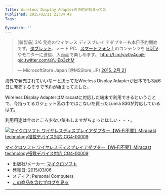 ```yaml
---
Title: Wireless Display Adapterの予約が始まってた
Published: 2015/02/21 21:04:49
Tags:

Eyecatch: ""
---
```

<p><blockquote class="twitter-tweet" lang="ja"><p>[新製品] 3/6 発売のワイヤレス ディスプレイ アダプターも本日予約開始です。<a class="keyword" href="http://d.hatena.ne.jp/keyword/%A5%BF%A5%D6%A5%EC%A5%C3%A5%C8">タブレット</a>、ノート PC、<a class="keyword" href="http://d.hatena.ne.jp/keyword/%A5%B9%A5%DE%A1%BC%A5%C8%A5%D5%A5%A9%A5%F3">スマートフォン</a>上のコンテンツを <a class="keyword" href="http://d.hatena.ne.jp/keyword/HDTV">HDTV</a> やモニターに送信、大画面で楽しめます。&#10;<a href="http://t.co/yiy0y4dojE">http://t.co/yiy0y4dojE</a> <a href="http://t.co/aYJlEp3zhM">pic.twitter.com/aYJlEp3zhM</a></p>&mdash; MicrosoftStore Japan (@MSStore_JP) <a href="https://twitter.com/MSStore_JP/status/569097956374286336">2015, 2月 21</a></blockquote><script async src="//platform.twitter.com/widgets.js" charset="utf-8"></script></p>

<p>海外で発売されていいなーと思ってたWireless Display Adapterが日本でも3月6日に発売するそうで予約が始まってました。</p>

<p>Wireless Display AdapterはMiracastに対応した端末で利用できるということで、今持ってるガジェット系の中ではこないだ買ったLumia 830が対応しているはず。</p>

<p>利用用途は今のところ少ない気もしますがちょっとほしい・・・。</p>

<p><div class="hatena-asin-detail"><a href="http://www.amazon.co.jp/exec/obidos/ASIN/B00S7ZNWAK/ovis91-22/"><img src="http://ecx.images-amazon.com/images/I/31M0Bze3QAL._SL160_.jpg" class="hatena-asin-detail-image" alt="マイクロソフト ワイヤレスディスプレイアダプター【Wi-Fi不要】Miracast technology搭載デバイス対応 CG4-00009" title="マイクロソフト ワイヤレスディスプレイアダプター【Wi-Fi不要】Miracast technology搭載デバイス対応 CG4-00009"></a><div class="hatena-asin-detail-info"><p class="hatena-asin-detail-title"><a href="http://www.amazon.co.jp/exec/obidos/ASIN/B00S7ZNWAK/ovis91-22/">マイクロソフト ワイヤレスディスプレイアダプター【Wi-Fi不要】Miracast technology搭載デバイス対応 CG4-00009</a></p><ul><li><span class="hatena-asin-detail-label">出版社/メーカー:</span> <a class="keyword" href="http://d.hatena.ne.jp/keyword/%A5%DE%A5%A4%A5%AF%A5%ED%A5%BD%A5%D5%A5%C8">マイクロソフト</a></li><li><span class="hatena-asin-detail-label">発売日:</span> 2015/03/06</li><li><span class="hatena-asin-detail-label">メディア:</span> Personal Computers</li><li><a href="http://d.hatena.ne.jp/asin/B00S7ZNWAK/ovis91-22" target="_blank">この商品を含むブログを見る</a></li></ul></div><div class="hatena-asin-detail-foot"></div></div></p>

***